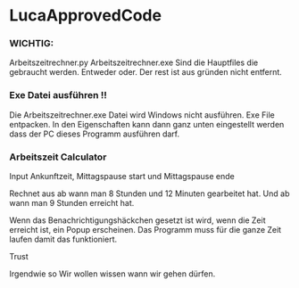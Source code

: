 # LucaApprovedCode
### WICHTIG:
Arbeitszeitrechner.py
Arbeitszeitrechner.exe
Sind die Hauptfiles die gebraucht werden. Entweder oder. 
Der rest ist aus gründen nicht entfernt. 

### Exe Datei ausführen !!
Die Arbeitszeitrechner.exe Datei wird Windows nicht ausführen.
Exe File entpacken. 
In den Eigenschaften kann dann ganz unten eingestellt werden dass der PC dieses Programm ausführen darf.

### Arbeitszeit Calculator
Input Ankunftzeit, Mittagspause start und Mittagspause ende

Rechnet aus ab wann man 8 Stunden und 12 Minuten gearbeitet hat.
Und ab wann man 9 Stunden erreicht hat.

Wenn das Benachrichtigungshäckchen gesetzt ist wird, wenn die Zeit erreicht ist, ein Popup erscheinen.
Das Programm muss für die ganze Zeit laufen damit das funktioniert.

Trust

Irgendwie so
Wir wollen wissen wann wir gehen dürfen.
